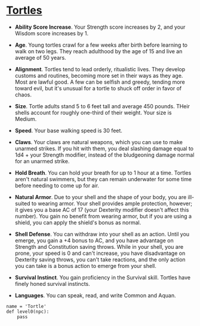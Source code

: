 # [Tortles](../Creatures/Tortles.md)

* **Ability Score Increase**. Your Strength score increases by 2, and your Wisdom score increases by 1.

* **Age**. Young tortles crawl for a few weeks after birth before learning to walk on two legs. They reach adulthood by the age of 15 and live an average of 50 years.

* **Alignment**. Tortles tend to lead orderly, ritualistic lives. They develop customs and routines, becoming more set in their ways as they age. Most are lawful good. A few can be selfish and greedy, tending more toward evil, but it's unusual for a tortle to shuck off order in favor of chaos.

* **Size**. Tortle adults stand 5 to 6 feet tall and average 450 pounds. THeir shells account for roughly one-third of their weight. Your size is Medium.

* **Speed**. Your base walking speed is 30 feet.

* **Claws**. Your claws are natural weapons, which you can use to make unarmed strikes. If you hit with them, you deal slashing damage equal to 1d4 + your Strength modifier, instead of the bludgeoning damage normal for an unarmed strike.

* **Hold Breath**. You can hold your breath for up to 1 hour at a time. Tortles aren't natural swimmers, but they can remain underwater for some time before needing to come up for air.

* **Natural Armor**. Due to your shell and the shape of your body, you are ill-suited to wearing armor. Your shell provides ample protection, however; it gives you a base AC of 17 (your Dexterity modifier doesn't affect this number). You gain no benefit from wearing armor, but if you are using a shield, you can apply the shield's bonus as normal.

* **Shell Defense**. You can withdraw into your shell as an action. Until you emerge, you gain a +4 bonus to AC, and you have advantage on Strength and Constitution saving throws. While in your shell, you are prone, your speed is 0 and can't increase, you have disadvantage on Dexterity saving throws, you can't take reactions, and the only action you can take is a bonus action to emerge from your shell.

* **Survival Instinct**. You gain proficiency in the Survival skill. Tortles have finely honed survival instincts.

* **Languages**. You can speak, read, and write Common and Aquan.

```
name = 'Tortle'
def level0(npc):
    pass
```
